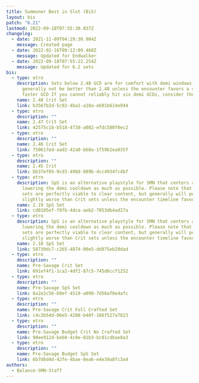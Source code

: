```yaml
---
title: Summoner Best in Slot (BiS)
layout: bis
patch: "6.21"
lastmod: 2022-09-18T07:55:30.037Z
changelog:
  - date: 2021-11-09T04:29:30.904Z
    message: Created page
  - date: 2022-02-16T09:12:09.460Z
    message: Updated for Endwalker
  - date: 2022-09-18T07:55:22.254Z
    message: Updated for 6.2 sets
bis:
  - type: etro
    description: Sets below 2.48 GCD are for comfort with demi windows. They will
      generally not be better than 2.48 unless the encounter favors a slightly
      faster GCD If you cannot reliably hit six demi GCDs, consider these.
    name: 2.48 Crit Set
    link: b3567b2d-5c92-4ba1-a18a-eb91b614e944
  - type: etro
    description: ""
    name: 2.47 Crit Set
    link: 42575c18-b518-473d-a082-efdc580f0ec2
  - type: etro
    description: ""
    name: 2.46 Crit Set
    link: 750617ed-aad2-42a0-b68a-1f59b2ea035f
  - type: etro
    description: ""
    name: 2.45 Crit
    link: bb37ef05-9cd3-498d-889b-dcc4934fc4bf
  - type: etro
    description: SpS is an alternative playstyle for SMN that centers around
      lowering the demi cooldown as much as possible. Please note that these
      sets are perfectly viable to clear content, but generally will perform
      slightly worse than Crit sets unless the encounter timeline favors them.
    name: 2.19 SpS Set
    link: cd0105ef-f8fb-4dca-aeb2-7853db4ad27a
  - type: etro
    description: SpS is an alternative playstyle for SMN that centers around
      lowering the demi cooldown as much as possible. Please note that these
      sets are perfectly viable to clear content, but generally will perform
      slightly worse than Crit sets unless the encounter timeline favors them.
    name: 2.18 SpS Set
    link: 58739dc7-c265-4874-90e5-dd875eb29dad
  - type: etro
    description: ""
    name: Pre-Savage Crit Set
    link: 091ef4f1-1ca2-4df2-87c5-745d6ccf1252
  - type: etro
    description: ""
    name: Pre-Savage SpS Set
    link: 8a2e2c56-60ef-4519-a090-7d56af0e4afc
  - type: etro
    description: ""
    name: Pre-Savage Crit Full Crafted Set
    link: c4c3b54d-06e5-4208-b40f-166f527a7823
  - type: etro
    description: ""
    name: Pre-Savage Budget Crit No Crafted Set
    link: 90ee912d-be60-4c8e-81b3-bc01cdbae8a3
  - type: etro
    description: ""
    name: Pre-Savage Budget SpS Set
    link: 6b7d6d4d-42fe-4bae-8ea6-e4e39a8fc3a4
authors:
  - Balance-SMN-Staff
---
```

